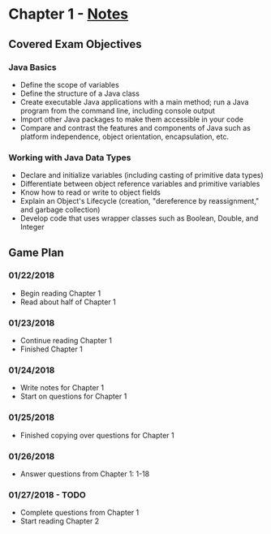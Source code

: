 # Chapter 1 - [Notes](https://github.com/theCanadianHat/OCA8/wiki/OCA:-Chapter-1-Notes)
## Covered Exam Objectives
### Java Basics
- Define the scope of variables
- Define the structure of a Java class
- Create executable Java applications with a main method; run a Java program from the command line, including console output
- Import other Java packages to make them accessible in your code
- Compare and contrast the features and components of Java such as platform independence, object orientation, encapsulation, etc.

### Working with Java Data Types
- Declare and initialize variables (including casting of primitive data types)
- Differentiate between object reference variables and primitive variables
- Know how to read or write to object fields
- Explain an Object's Lifecycle (creation, "dereference by reassignment," and garbage collection)
- Develop code that uses wrapper classes such as Boolean, Double, and Integer

## Game Plan
### 01/22/2018
- Begin reading Chapter 1
- Read about half of Chapter 1
### 01/23/2018
- Continue reading Chapter 1
- Finished Chapter 1
### 01/24/2018
- Write notes for Chapter 1
- Start on questions for Chapter 1
### 01/25/2018
- Finished copying over questions for Chapter 1
### 01/26/2018 
- Answer questions from Chapter 1: 1-18
### 01/27/2018 - TODO
- Complete questions from Chapter 1
- Start reading Chapter 2
